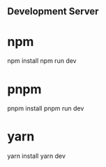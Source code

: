 ## Development Server
# npm
npm install
npm run dev

# pnpm
pnpm install
pnpm run dev

# yarn
yarn install
yarn dev